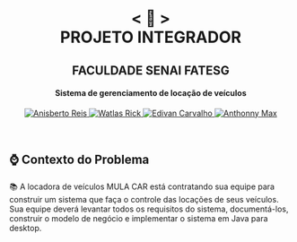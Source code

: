 <h1 align="center">
    < 📜 > <br>
PROJETO INTEGRADOR
</h1>
    <h2 align="center">
    FACULDADE SENAI FATESG
    </h2>
<h4 align="center">
Sistema de gerenciamento de locação de veículos
</h4>

<p align="center">
  <a href="https://github.com/anisberto">
    <img alt="Anisberto Reis" src="https://img.shields.io/badge/Anisberto Reis-P.I-red">
  </a>
    <a href="https://github.com/Watlas">
    <img alt="Watlas Rick" src="https://img.shields.io/badge/Watlas Rick-P.I-red">
  </a>
    <a href="https://github.com/edivancarvalho">
    <img alt="Edivan Carvalho" src="https://img.shields.io/badge/Edivan Carvalho-P.I-red">
  </a>
    <a href="https://github.com/AnthonnyMax">
    <img alt="Anthonny Max" src="https://img.shields.io/badge/Anthonny Max-P.I-red">
  </a>
</p>
<br>

## ⌚ Contexto do Problema
📚 A locadora de veículos MULA CAR está contratando sua equipe para construir um sistema que faça o controle das
locações de seus veículos. Sua equipe deverá levantar todos os requisitos do sistema, documentá-los, construir o modelo de
negócio e implementar o sistema em Java para desktop.
